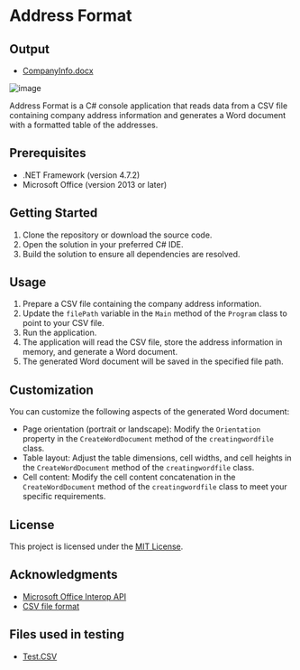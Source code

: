 # Address Format

## Output

- [CompanyInfo.docx](https://github.com/AviWind02/Address-Formating-tool/files/11569458/CompanyInfo.docx)

![image](https://github.com/AviWind02/Address-Formating-tool/assets/59033172/623464a9-f7ab-4cd5-9cf9-81b1da5b6bee)


Address Format is a C# console application that reads data from a CSV file containing company address information and generates a Word document with a formatted table of the addresses.

## Prerequisites

- .NET Framework (version 4.7.2)
- Microsoft Office (version 2013 or later)

## Getting Started

1. Clone the repository or download the source code.
2. Open the solution in your preferred C# IDE.
3. Build the solution to ensure all dependencies are resolved.

## Usage

1. Prepare a CSV file containing the company address information.
2. Update the `filePath` variable in the `Main` method of the `Program` class to point to your CSV file.
3. Run the application.
4. The application will read the CSV file, store the address information in memory, and generate a Word document.
5. The generated Word document will be saved in the specified file path.

## Customization

You can customize the following aspects of the generated Word document:

- Page orientation (portrait or landscape): Modify the `Orientation` property in the `CreateWordDocument` method of the `creatingwordfile` class.
- Table layout: Adjust the table dimensions, cell widths, and cell heights in the `CreateWordDocument` method of the `creatingwordfile` class.
- Cell content: Modify the cell content concatenation in the `CreateWordDocument` method of the `creatingwordfile` class to meet your specific requirements.

## License

This project is licensed under the [MIT License](LICENSE).

## Acknowledgments

- [Microsoft Office Interop API](https://docs.microsoft.com/en-us/dotnet/api/microsoft.office.interop.word)
- [CSV file format](https://en.wikipedia.org/wiki/Comma-separated_values)

## Files used in testing

- [Test.CSV](https://github.com/AviWind02/Address-Formating-tool/files/11569480/Test.CSV)


